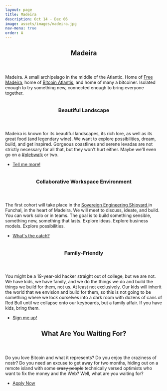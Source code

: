 ```yaml
---
layout: page
title: Madeira
description: Oct 14 - Dec 06
image: assets/images/madeira.jpg
nav-menu: true
order: A
---
```


<!-- Main -->
<div id="main">

<!-- One -->
<section id="one">
	<div class="inner">
		<header class="major">
			<h2>Madeira</h2>
		</header>
		<p>
		Madeira. A small archipelago in the middle of the Atlantic. Home of <a
		href="https://www.freemadeira.com/" target="_blank">Free Madeira</a>, home of <a
		href="https://bitcoinatlantis.com/" target="_blank">Bitcoin Atlantis</a>, and
		home of many a bitcoiner. Isolated enough to try something new, connected enough
		to bring everyone together.
		</p>
	</div>
</section>

<!-- Two -->
<section id="two" class="spotlights">
	<section>
		<img src="{% link assets/images/ontop.jpg %}" alt="" data-position="center center" />
		<div class="content">
			<div class="inner">
				<header class="major">
					<h3>Beautiful Landscape</h3>
				</header>
				<p>
				Madeira is known for its beautiful landscapes, its rich lore, as well as its
				great food (and legendary wine). We want to explore possibilities, dream, build,
				and get inspired. Gorgeous coastlines and serene levadas are not strictly
				necessary for all that, but they won't hurt either. Maybe we'll even go on a <a
				href="https://plebwalks.com/" target="_blank">#plebwalk</a> or two.
				</p>
				<ul class="actions">
					<li><a href="#cowork" class="button scrolly">Tell me more!</a></li>
				</ul>
			</div>
		</div>
	</section>
	<section>
		<img src="{% link assets/images/cowork.jpg %}" alt="" data-position="top center" />
		<div class="content">
			<div class="inner">
				<header class="major">
					<h3 id="cowork">Collaborative Workspace Environment</h3>
				</header>
				<p>
				The first cohort will take place in the <a
				href="https://www.openstreetmap.org/node/3947240594#map=19/32.65134/-16.91158"
				target="_blank"> Sovereign Engineering Shipyard </a> in Funchal, in the heart of
				Madeira. We will meet to discuss, ideate, and build. You can work solo or in
				teams. The goal is to build something sensible, something new, something that
				lasts. Explore ideas. Explore business models. Explore possibilities.
				</p>
				<ul class="actions">
					<li><a href="#family" class="button scrolly">What's the catch?</a></li>
				</ul>
			</div>
		</div>
	</section>
	<section>
		<img src="{% link assets/images/family.jpg %}" alt="" data-position="25% 25%" />
		<div class="content">
			<div class="inner">
				<header class="major">
					<h3 id="family">Family-Friendly</h3>
				</header>
				<p>
				You might be a 19-year-old hacker straight out of college, but we are not. We
				have kids, we have family, and we do the things we do and build the things we
				build for them, not us. At least not exclusively. Our kids will inherit the
				world that we envision and build for them, so this is not going to be something
				where we lock ourselves into a dark room with dozens of cans of Red Bull until
				we collapse onto our keyboards, but a family affair. If you have kids, bring
				them.
				</p>
				<ul class="actions">
					<li><a href="#apply" class="button scrolly">Sign me up!</a></li>
				</ul>
			</div>
		</div>
	</section>
</section>

<!-- Three -->
<section id="three">
	<div class="inner">
		<header class="major">
			<h2 id="apply">What Are You Waiting For?</h2>
		</header>
		<p>
		Do you love Bitcoin and what it represents? Do you enjoy the craziness of nostr?
		Do you need an excuse to get away for two months, hiding out on a remote island
		with some <s>crazy people</s> technically versed optimists who want to fix the
		money and the Web? Well, what are you waiting for?
		</p>
		<ul class="actions">
			<li><a href="{{ site.typeform }}" target="_blank" class="button next">Apply Now</a></li>
		</ul>
	</div>
</section>

</div>